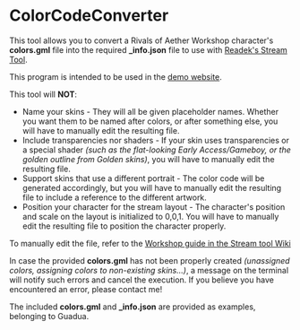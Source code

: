 # ColorCodeConverter

This tool allows you to convert a Rivals of Aether Workshop character's **colors.gml** file into the required **_info.json** file to use with [Readek's Stream Tool](https://github.com/Readek/RoA-Stream-Tool).

This program is intended to be used in the [demo website](https://enrip99.github.io/ColorCodeConverter/).

This tool will **NOT**:
 - Name your skins - They will all be given placeholder names. Whether you want them to be named after colors, or after something else, you will have to manually edit the resulting file.
 - Include transparencies nor shaders - If your skin uses transparencies or a special shader *(such as the flat-looking Early Access/Gameboy, or the golden outline from Golden skins)*, you will have to manually edit the resulting file.
 - Support skins that use a different portrait - The color code will be generated accordingly, but you will have to manually edit the resulting file to include a reference to the different artwork.
 - Position your character for the stream layout - The character's position and scale on the layout is initialized to 0,0,1. You will have to manually edit the resulting file to position the character properly.

To manually edit the file, refer to the [Workshop guide in the Stream tool Wiki](https://github.com/Readek/RoA-Stream-Tool/wiki/6.-Workshop-characters)

In case the provided **colors.gml** has not been properly created *(unassigned colors, assigning colors to non-existing skins...)*, a message on the terminal will notify such errors and cancel the execution. If you believe you have encountered an error, please contact me!

The included **colors.gml** and **_info.json** are provided as examples, belonging to Guadua.
